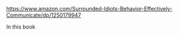 https://www.amazon.com/Surrounded-Idiots-Behavior-Effectively-Communicate/dp/1250179947

In this book
